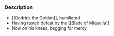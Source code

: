 ### Description
- [[Godrick the Golden]], humiliated
- Having tasted defeat by the [[Blade of Miquella]]
- Now on his knees, begging for mercy